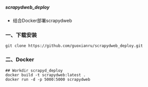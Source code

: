 ##### scrapydweb_deploy

* 结合Docker部署scrapydweb

### 一、下载安装

```shell
git clone https://github.com/guoxianru/scrapydweb_deploy.git
```


### 二、Docker

```shell
## Workdir scrapyd_deploy
docker build -t scrapydweb:latest .
docker run -d -p 5000:5000 scrapydweb
```